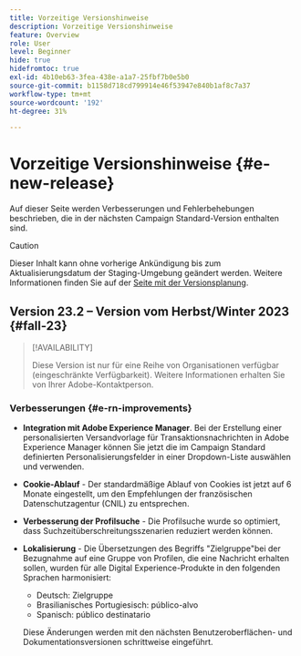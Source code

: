 ```yaml
---
title: Vorzeitige Versionshinweise
description: Vorzeitige Versionshinweise
feature: Overview
role: User
level: Beginner
hide: true
hidefromtoc: true
exl-id: 4b10eb63-3fea-438e-a1a7-25fbf7b0e5b0
source-git-commit: b1158d718cd799914e46f53947e840b1af8c7a37
workflow-type: tm+mt
source-wordcount: '192'
ht-degree: 31%

---
```



# Vorzeitige Versionshinweise {#e-new-release}

Auf dieser Seite werden Verbesserungen und Fehlerbehebungen beschrieben, die in der nächsten Campaign Standard-Version enthalten sind.

>[!CAUTION]
>
> Dieser Inhalt kann ohne vorherige Ankündigung bis zum Aktualisierungsdatum der Staging-Umgebung geändert werden. Weitere Informationen finden Sie auf der [Seite mit der Versionsplanung](../../rn/using/release-planning.md).

## Version 23.2 – Version vom Herbst/Winter 2023 {#fall-23}

>[!AVAILABILITY]
>
>Diese Version ist nur für eine Reihe von Organisationen verfügbar (eingeschränkte Verfügbarkeit). Weitere Informationen erhalten Sie von Ihrer Adobe-Kontaktperson.

### Verbesserungen {#e-rn-improvements}

* **Integration mit Adobe Experience Manager**. Bei der Erstellung einer personalisierten Versandvorlage für Transaktionsnachrichten in Adobe Experience Manager können Sie jetzt die im Campaign Standard definierten Personalisierungsfelder in einer Dropdown-Liste auswählen und verwenden.

* **Cookie-Ablauf** - Der standardmäßige Ablauf von Cookies ist jetzt auf 6 Monate eingestellt, um den Empfehlungen der französischen Datenschutzagentur (CNIL) zu entsprechen.

* **Verbesserung der Profilsuche** - Die Profilsuche wurde so optimiert, dass Suchzeitüberschreitungsszenarien reduziert werden können.

* **Lokalisierung** - Die Übersetzungen des Begriffs &quot;Zielgruppe&quot;bei der Bezugnahme auf eine Gruppe von Profilen, die eine Nachricht erhalten sollen, wurden für alle Digital Experience-Produkte in den folgenden Sprachen harmonisiert:

   * Deutsch: Zielgruppe
   * Brasilianisches Portugiesisch: público-alvo
   * Spanisch: público destinatario

  Diese Änderungen werden mit den nächsten Benutzeroberflächen- und Dokumentationsversionen schrittweise eingeführt.

